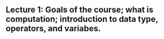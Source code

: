 ## Lecture 1: Goals of the course; what is computation; introduction to data type, operators, and variabes.
